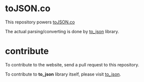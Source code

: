 # toJSON.co

This repository powers [toJSON.co](https://toJSON.co)

The actual parsing/converting is done by [to_json](https://github.com/Jasonette/to_json) library.

# contribute

To contribute to the website, send a pull request to this repository.

To contribute to **to_json** library itself, please visit [to_json](https://github.com/Jasonette/to_json).
